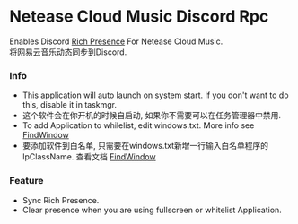 # Netease Cloud Music Discord Rpc  
  
  
Enables Discord [Rich Presence](https://discordapp.com/rich-presence) For Netease Cloud Music.  
将网易云音乐动态同步到Discord.  
  
  
### Info
* This application will auto launch on system start. If you don't want to do this, disable it in taskmgr.  
* 这个软件会在你开机的时候自启动, 如果你不需要可以在任务管理器中禁用.  
* To add Application to whilelist, edit windows.txt. More info see [FindWindow](https://msdn.microsoft.com/en-us/library/windows/desktop/ms633499(v=vs.85).aspx)
* 要添加软件到白名单, 只需要在windows.txt新增一行输入白名单程序的lpClassName. 查看文档 [FindWindow](https://msdn.microsoft.com/en-us/library/windows/desktop/ms633499(v=vs.85).aspx)
  
  
  
### Feature
* Sync Rich Presence.
* Clear presence when you are using fullscreen or whitelist Application.

